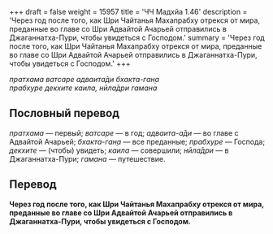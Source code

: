 +++
draft = false
weight = 15957
title = 'ЧЧ Мадхйа 1.46'
description = 'Через год после того, как Шри Чайтанья Махапрабху отрекся от мира, преданные во главе со Шри Адвайтой Ачарьей отправились в Джаганнатха-Пури, чтобы увидеться с Господом.'
summary = 'Через год после того, как Шри Чайтанья Махапрабху отрекся от мира, преданные во главе со Шри Адвайтой Ачарьей отправились в Джаганнатха-Пури, чтобы увидеться с Господом.'
+++

_пратхама ватсаре адваита̄ди бхакта-ган̣а  
прабхуре декхите каила, нӣла̄дри гамана_

## Пословный перевод

_пратхама_ — первый; _ватсаре_ — в год; _адваита_\-_а̄ди_ — во главе с Адвайтой Ачарьей; _бхакта_\-_ган̣а_ — все преданные; _прабхуре_ — Господа; _декхите_ — (чтобы) увидеть; _каила_ — совершили; _нӣла̄дри_ — в Джаганнатха-Пури; _гамана_ — путешествие.

## Перевод

**Через год после того, как Шри Чайтанья Махапрабху отрекся от мира, преданные во главе со Шри Адвайтой Ачарьей отправились в Джаганнатха-Пури, чтобы увидеться с Господом.**
